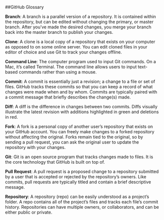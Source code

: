 ##GitHub Glossary


**Branch**: A branch is a parallel version of a repository. It is contained within the repository, but can be edited without changing the primary, or master branch. After you’ve made the desired changes, you merge your branch back into the master branch to publish your changes. 

**Clone**: A clone is a local copy of a repository that exists on your computer as opposed to on some online server. You can edit cloned files in your editor of choice and use Git to track your changes offline.

**Command Line**: The computer program used to input Git commands. On a Mac, it’s called Terminal. The command line allows users to input text-based commands rather than using a mouse.

**Commit**: A commit is essentially just a revision; a change to a file or set of files. GitHub tracks these commits so that you can keep a record of what changes were made when and by whom. Commits are typically paired with a commit message that briefly describes the change(s) made.

**Diff**: A diff is the difference in changes between two commits. Diffs visually illustrate the latest revision with additions highlighted in green and deletions in red.

**Fork**: A fork is a personal copy of another user’s repository that exists on your GitHub account. You can freely make changes to a forked repository without affecting the original. Forks remain tied to the original, so by sending a pull request, you can ask the original user to update the repository with your changes.

**Git**: Git is an open source program that tracks changes made to files. It is the core technology that GitHub is built on top of.

**Pull Request**: A pull request is a proposed change to a repository submitted by a user that is accepted or rejected by the repository’s owners. Like commits, pull requests are typically titled and contain a brief descriptive message.

**Repository**: A repository (repo) can be easily understood as a project’s folder. A repo contains all of the project’s files and tracks each file’s commit history. Repositories can have multiple owners, or collaborators, and can be either public or private. 

